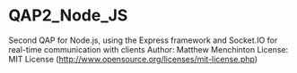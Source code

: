 # QAP2_Node_JS
Second QAP  for Node.js, using the Express framework and Socket.IO for real-time communication with clients
Author: Matthew Menchinton
License: MIT License (http://www.opensource.org/licenses/mit-license.php)
